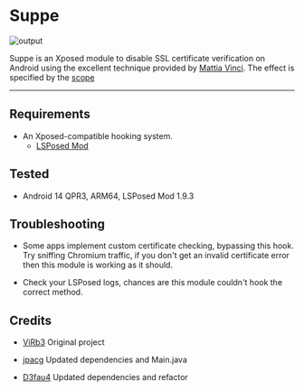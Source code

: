 # Suppe
![output](https://github.com/user-attachments/assets/c42e5704-0a83-427a-9ef8-35e8a29c0cea)



Suppe is an Xposed module to disable SSL certificate verification on Android using the excellent technique provided by [Mattia Vinci](https://codeshare.frida.re/@sowdust/universal-android-ssl-pinning-bypass-2/). The effect is specified by the [scope](https://github.com/LSPosed/LSPosed/wiki/Module-Scope)

---

## Requirements
* An Xposed-compatible hooking system. 
    * [LSPosed Mod](https://github.com/mywalkb/LSPosed_mod) 

## Tested
* Android 14 QPR3, ARM64, LSPosed Mod 1.9.3

## Troubleshooting
* Some apps implement custom certificate checking, bypassing this hook. Try sniffing Chromium traffic, if you don't get an invalid certificate error then this module is working as it should.

* Check your LSPosed logs, chances are this module couldn't hook the correct method.

## Credits
* [ViRb3](https://github.com/ViRb3/TrustMeAlready) Original project
  
* [jpacg](https://github.com/jpacg/TrustMeAlready) Updated dependencies and Main.java
  
* [D3fau4](https://github.com/D3fau4/TrustMeAlready) Updated dependencies and refactor
